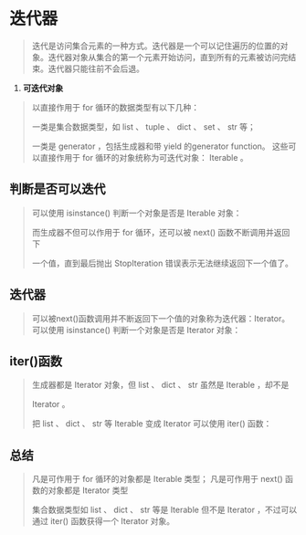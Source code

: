 
# 迭代器

> 迭代是访问集合元素的⼀种⽅式。迭代器是⼀个可以记住遍历的位置的对 象。迭代器对象从集合的第⼀个元素开始访问，直到所有的元素被访问完结束。迭代器只能往前不会后退。
> 
1. **可迭代对象**

> 以直接作⽤于 for 循环的数据类型有以下⼏种：
> 
> 
> ⼀类是集合数据类型，如 list 、 tuple 、 dict 、 set 、 str 等；
> 
> ⼀类是 generator ，包括⽣成器和带 yield 的generator function。 这些可以直接作⽤于 for 循环的对象统称为可迭代对象： Iterable 。
> 

## 判断是否可以迭代

> 可以使⽤ isinstance() 判断⼀个对象是否是 Iterable 对象：
> 
> 
> ⽽⽣成器不但可以作⽤于 for 循环，还可以被 next() 函数不断调⽤并返回下
> 
> ⼀个值，直到最后抛出 StopIteration 错误表示⽆法继续返回下⼀个值了。
> 

## 迭代器

> 可以被next()函数调⽤并不断返回下⼀个值的对象称为迭代器：Iterator。可以使⽤ isinstance() 判断⼀个对象是否是 Iterator 对象：
> 

## iter()函数

> ⽣成器都是 Iterator 对象，但 list 、 dict 、 str 虽然是 Iterable ，却不是
> 
> 
> Iterator 。
> 
> 把 list 、 dict 、 str 等 Iterable 变成 Iterator 可以使⽤ iter() 函数：
> 

## 总结

> 凡是可作⽤于 for 循环的对象都是 Iterable 类型； 凡是可作⽤于 next() 函数的对象都是 Iterator 类型
> 
> 
> 集合数据类型如 list 、 dict 、 str 等是 Iterable 但不是 Iterator ，不过可以通过 iter() 函数获得⼀个 Iterator 对象。
>